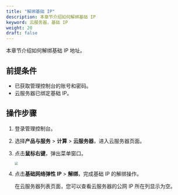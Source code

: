 ```yaml
---
title: "解绑基础 IP"
description: 本章节介绍如何解绑基础 IP
keyword: 云服务器，基础 IP
weight: 20
draft: false
---
```


本章节介绍如何解绑基础 IP 地址。

## 前提条件

- 已获取管理控制台的账号和密码。
- 云服务器已绑定基础 IP。

## 操作步骤

1. 登录管理控制台。

2. 选择**产品与服务** > **计算** > **云服务器**，进入云服务器页面。

3. 点击**鼠标右键**，弹出菜单窗口。

   <img src="/compute/vm/_images/vm_basic_ip_unbind.png" style="zoom:50%;" />

4. 点击**基础网络弹性 IP** > **解绑**，完成基础 IP 的解绑操作。

   在云服务器列表页面，您可以查看云服务器的公网 IP 所在列显示为空。
